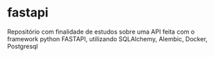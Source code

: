 # fastapi
Repositório com finalidade de estudos sobre uma API feita com o framework python FASTAPI, 
utilizando SQLAlchemy, Alembic, Docker, Postgresql
